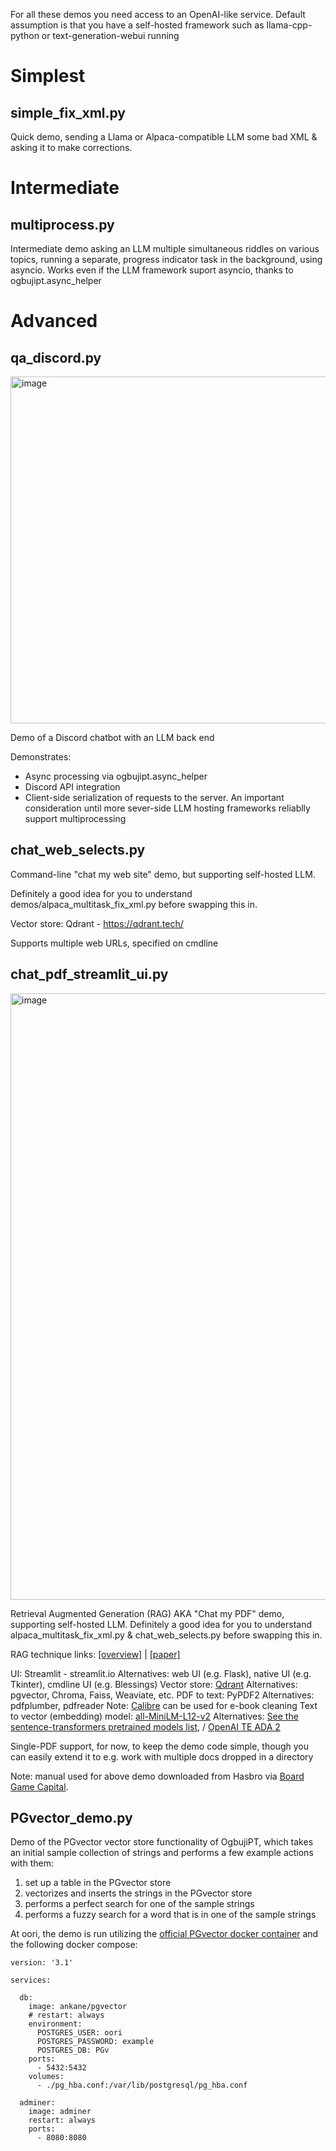 For all these demos you need access to an OpenAI-like service. Default assumption is that you have a self-hosted framework such as llama-cpp-python or text-generation-webui running

# Simplest

## simple_fix_xml.py

Quick demo, sending a Llama or Alpaca-compatible LLM some bad XML & asking it to make corrections.

# Intermediate

## multiprocess.py

Intermediate demo asking an LLM multiple simultaneous riddles on various topics,
running a separate, progress indicator task in the background, using asyncio.
Works even if the LLM framework suport asyncio, thanks to ogbujipt.async_helper 

# Advanced

## qa_discord.py

<img width="555" alt="image" src="https://github.com/uogbuji/OgbujiPT/assets/279982/82121324-a930-4b2c-ab26-d8a3c6a50f54">

Demo of a Discord chatbot with an LLM back end

Demonstrates:
* Async processing via ogbujipt.async_helper
* Discord API integration
* Client-side serialization of requests to the server. An important
consideration until more sever-side LLM hosting frameworks reliablly
support multiprocessing

## chat_web_selects.py

Command-line "chat my web site" demo, but supporting self-hosted LLM.

Definitely a good idea for you to understand demos/alpaca_multitask_fix_xml.py
before swapping this in.

Vector store: Qdrant - https://qdrant.tech/

Supports multiple web URLs, specified on cmdline

## chat_pdf_streamlit_ui.py

<img width="970" alt="image" src="https://github.com/uogbuji/OgbujiPT/assets/279982/57b479a9-2dbc-4d65-ac19-e954df2a21d0">

Retrieval Augmented Generation (RAG) AKA "Chat my PDF" demo, supporting self-hosted LLM. Definitely a good idea for you to understand
alpaca_multitask_fix_xml.py & chat_web_selects.py
before swapping this in.

RAG technique links: [[overview]](https://www.promptingguide.ai/techniques/rag) | [[paper]](https://arxiv.org/abs/2005.11401)

UI: Streamlit - streamlit.io
    Alternatives: web UI (e.g. Flask), native UI (e.g. Tkinter), cmdline UI (e.g. Blessings)
Vector store: [Qdrant](https://qdrant.tech/)
    Alternatives: pgvector, Chroma, Faiss, Weaviate, etc.
PDF to text: PyPDF2
    Alternatives: pdfplumber, pdfreader
    Note: [Calibre](https://github.com/kovidgoyal/calibre) can be used for e-book cleaning 
Text to vector (embedding) model: [all-MiniLM-L12-v2](https://huggingface.co/sentence-transformers/all-MiniLM-L12-v2)
    Alternatives: [See the sentence-transformers pretrained models list](https://www.sbert.net/docs/pretrained_models.html), / [OpenAI TE ADA 2](https://openai.com/blog/new-and-improved-embedding-model)

Single-PDF support, for now, to keep the demo code simple, 
though you can easily extend it to e.g. work with multiple docs
dropped in a directory

Note: manual used for above demo downloaded from Hasbro via [Board Game Capital](https://www.boardgamecapital.com/monopoly-rules.htm).

## PGvector_demo.py
Demo of the PGvector vector store functionality of OgbujiPT, which takes an initial sample collection of strings and performs a few example actions with them:

1. set up a table in the PGvector store
2. vectorizes and inserts the strings in the PGvector store
3. performs a perfect search for one of the sample strings
4. performs a fuzzy search for a word that is in one of the sample strings

At oori, the demo is run utilizing the [official PGvector docker container](https://hub.docker.com/r/ankane/pgvector) and the following docker compose:
```docker-compose
version: '3.1'

services:

  db:
    image: ankane/pgvector
    # restart: always
    environment:
      POSTGRES_USER: oori
      POSTGRES_PASSWORD: example
      POSTGRES_DB: PGv
    ports:
      - 5432:5432
    volumes:
      - ./pg_hba.conf:/var/lib/postgresql/pg_hba.conf

  adminer:
    image: adminer
    restart: always
    ports:
      - 8080:8080
```
